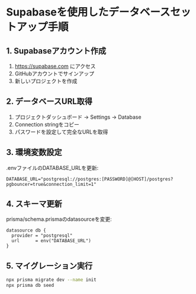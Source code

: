 # Supabaseを使用したデータベースセットアップ手順

## 1. Supabaseアカウント作成
1. https://supabase.com にアクセス
2. GitHubアカウントでサインアップ
3. 新しいプロジェクトを作成

## 2. データベースURL取得
1. プロジェクトダッシュボード → Settings → Database
2. Connection stringをコピー
3. パスワードを設定して完全なURLを取得

## 3. 環境変数設定
.envファイルのDATABASE_URLを更新:
```
DATABASE_URL="postgresql://postgres:[PASSWORD]@[HOST]/postgres?pgbouncer=true&connection_limit=1"
```

## 4. スキーマ更新
prisma/schema.prismaのdatasourceを変更:
```prisma
datasource db {
  provider = "postgresql"
  url      = env("DATABASE_URL")
}
```

## 5. マイグレーション実行
```bash
npx prisma migrate dev --name init
npx prisma db seed
```